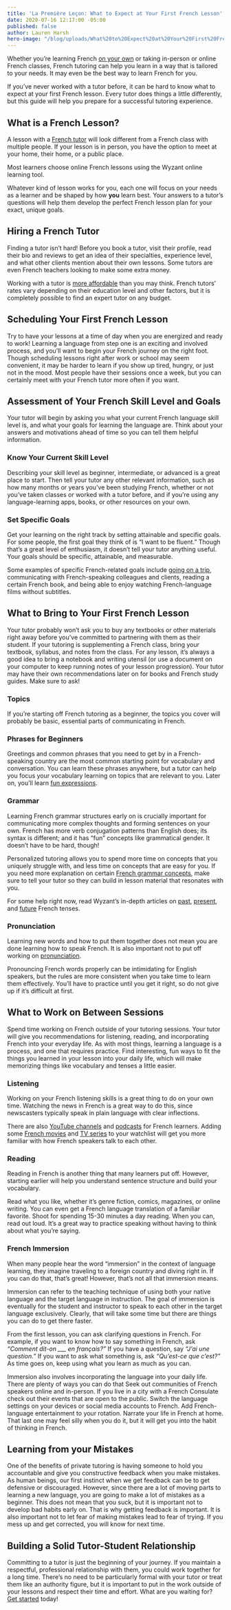 ```yaml
---
title: 'La Première Leçon: What to Expect at Your First French Lesson'
date: 2020-07-16 12:17:00 -05:00
published: false
author: Lauren Harsh
hero-image: "/blog/uploads/What%20to%20Expect%20at%20Your%20First%20French%20Lesson.jpg"
---
```


Whether you’re learning French [on your own](https://www.wyzant.com/blog/how-to-learn-french/) or taking in-person or online French classes, French tutoring can help you learn in a way that is tailored to your needs. It may even be the best way to learn French for you.

If you’ve never worked with a tutor before, it can be hard to know what to expect at your first French lesson. Every tutor does things a little differently, but this guide will help you prepare for a successful tutoring experience. 

## What is a French Lesson? 

A lesson with a [French tutor](https://www.wyzant.com/French_tutors.aspx) will look different from a French class with multiple people. If your lesson is in person, you have the option to meet at your home, their home, or a public place.

Most learners choose online French lessons using the Wyzant online learning tool.

Whatever kind of lesson works for you, each one will focus on your needs as a learner and be shaped by how **you** learn best. Your answers to a tutor’s questions will help them develop the perfect French lesson plan for your exact, unique goals. 

## Hiring a French Tutor
Finding a tutor isn’t hard! Before you book a tutor, visit their profile, read their bio and reviews to get an idea of their specialties, experience level, and what other clients mention about their own lessons. Some tutors are even French teachers looking to make some extra money. 

Working with a tutor is [more affordable](https://www.wyzant.com/blog/tutor-is-not-a-four-letter-word/) than you may think. French tutors’ rates vary depending on their education level and other factors, but it is completely possible to find an expert tutor on any budget. 

## Scheduling Your First French Lesson
Try to have your lessons at a time of day when you are energized and ready to work! Learning a language from step one is an exciting and involved process, and you’ll want to begin your French journey on the right foot. Though scheduling lessons right after work or school may seem convenient, it may be harder to learn if you show up tired, hungry, or just not in the mood. Most people have their sessions once a week, but you can certainly meet with your French tutor more often if you want. 


## Assessment of Your French Skill Level and Goals

Your tutor will begin by asking you what your current French language skill level is, and what your goals for learning the language are. Think about your answers and motivations ahead of time so you can tell them helpful information. 

### Know Your Current Skill Level


Describing your skill level as beginner, intermediate, or advanced is a great place to start. Then tell your tutor any other relevant information, such as how many months or years you’ve been studying French, whether or not you’ve taken classes or worked with a tutor before, and if you’re using any language-learning apps, books, or other resources on your own.  

### Set Specific Goals

Get your learning on the right track by setting attainable and specific goals. For some people, the first goal they think of is “I want to be fluent.” Though that’s a great level of enthusiasm, it doesn’t tell your tutor anything useful. Your goals should be specific, attainable, and measurable.

Some examples of specific French-related goals include [going on a trip](https://www.wyzant.com/blog/basic-french-words-phrases/), communicating with French-speaking colleagues and clients, reading a certain French book, and being able to enjoy watching French-language films without subtitles. 

## What to Bring to Your First French Lesson

Your tutor probably won’t ask you to buy any textbooks or other materials right away before you’ve committed to partnering with them as their student. If your tutoring is supplementing a French class, bring your textbook, syllabus, and notes from the class. For any lesson, it’s always a good idea to bring a notebook and writing utensil (or use a document on your computer to keep running notes of your lesson progression). Your tutor may have their own recommendations later on for books and French study guides. Make sure to ask!

### Topics

If you’re starting off French tutoring as a beginner, the topics you cover will probably be basic, essential parts of communicating in French. 

### Phrases for Beginners 

Greetings and common phrases that you need to get by in a French-speaking country are the most common starting point for vocabulary and conversation. You can learn these phrases anywhere, but a tutor can help you focus your vocabulary learning on topics that are relevant to you. Later on, you’ll learn [fun expressions](https://www.wyzant.com/blog/french-expressions/). 

### Grammar

Learning French grammar structures early on is crucially important for communicating more complex thoughts and forming sentences on your own. French has more verb conjugation patterns than English does; its syntax is different; and it has “fun” concepts like grammatical gender. It doesn’t have to be hard, though!

Personalized tutoring allows you to spend more time on concepts that you uniquely struggle with, and less time on concepts that are easy for you. If you need more explanation on certain [French grammar concepts](https://www.wyzant.com/blog/french-grammar-basics/), make sure to tell your tutor so they can build in lesson material that resonates with you.

For some help right now, read Wyzant’s in-depth articles on [past](https://www.wyzant.com/blog/french-past-tense/), [present](https://www.wyzant.com/blog/french-verbs-present-tense/), and [future](https://www.wyzant.com/blog/french-future-tense/) French tenses.

### Pronunciation

Learning new words and how to put them together does not mean you are done learning how to speak French. It is also important not to put off working on [pronunciation](https://www.wyzant.com/blog/french-pronunciation/).

Pronouncing French words properly can be intimidating for English speakers, but the rules are more consistent when you take time to learn them effectively. You’ll have to practice until you get it right, so do not give up if it’s difficult at first. 

## What to Work on Between Sessions

Spend time working on French outside of your tutoring sessions. Your tutor will give you recommendations for listening, reading, and incorporating French into your everyday life. As with most things, learning a language is a process, and one that requires practice. Find interesting, fun ways to fit the things you learned in your lesson into your daily life, which will make memorizing things like vocabulary and tenses a little easier.

### Listening

Working on your French listening skills is a great thing to do on your own time. Watching the news in French is a great way to do this, since newscasters typically speak in plain language with clear inflections.

There are also [YouTube channels](https://frenchtogether.com/learn-french-youtube/) and [podcasts](https://www.fluentu.com/blog/french/french-podcasts/) for French learners. Adding some [French movies](https://www.fluentu.com/blog/french/learn-french-movies/) and [TV series](https://www.fluentu.com/blog/french/watch-french-tv-online/) to your watchlist will get you more familiar with how French speakers talk to each other. 

### Reading

Reading in French is another thing that many learners put off. However, starting earlier will help you understand sentence structure and build your vocabulary.
 
Read what you like, whether it’s genre fiction, comics, magazines, or online writing. You can even get a French language translation of a familiar favorite. Shoot for spending 15-30 minutes a day reading. When you can, read out loud. It’s a great way to practice speaking without having to think about what you’re saying. 

### French Immersion

When many people hear the word “immersion” in the context of language learning, they imagine traveling to a foreign country and diving right in. If you can do that, that’s great! However, that’s not all that immersion means.

Immersion can refer to the teaching technique of using both your native language and the target language in instruction. The goal of immersion is eventually for the student and instructor to speak to each other in the target language exclusively. Clearly, that will take some time but there are things you can do to get there faster. 

From the first lesson, you can ask clarifying questions in French. For example, if you want to know how to say something in French, ask *“Comment dit-on ___ en français?”* If you have a question, say *“J’ai une question.”* If you want to ask what something is, ask *“Qu’est-ce que c’est?”* As time goes on, keep using what you learn as much as you can. 
 
Immersion also involves incorporating the language into your daily life. There are plenty of ways you can do that  Seek out communities of French speakers online and in-person. If you live in a city with a French Consulate check out their events that are open to the public. Switch the language settings on your devices or social media accounts to French. Add French-language entertainment to your rotation. Narrate your life in French at home. That last one may feel silly when you do it, but it will get you into the habit of thinking in French. 

## Learning from your Mistakes

One of the benefits of private tutoring is having someone to hold you accountable and give you constructive feedback when you make mistakes. As human beings, our first instinct when we get feedback can be to get defensive or discouraged. However, since there are a lot of moving parts to learning a new language, you are going to make a lot of mistakes as a beginner. This does not mean that you suck, but it is important not to develop bad habits early on. That is why getting feedback is important. It is also important not to let fear of making mistakes lead to fear of trying. If you mess up and get corrected, you will know for next time. 

## Building a Solid Tutor-Student Relationship

Committing to a tutor is just the beginning of your journey. If you maintain a respectful, professional relationship with them, you could work together for a long time. There’s no need to be particularly formal with your tutor or treat them like an authority figure, but it is important to put in the work outside of your lessons and respect their time and effort. What are you waiting for? [Get started](https://www.wyzant.com/blog/start-learning-french/) today!            